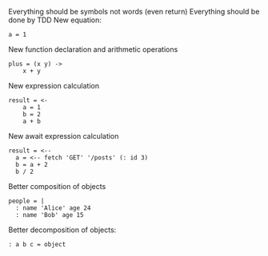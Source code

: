 Everything should be symbols not words (even return)
Everything should be done by TDD
New equation:

```
a = 1
```

New function declaration and arithmetic operations

```
plus = (x y) ->
    x + y
```

New expression calculation

```
result = <-
    a = 1
    b = 2
    a + b
```

New await expression calculation

```
result = <--
  a = <-- fetch 'GET' '/posts' (: id 3)
  b = a + 2
  b / 2
```

Better composition of objects

```
people = |
  : name 'Alice' age 24
  : name 'Bob' age 15
```

Better decomposition of objects:

```
: a b c = object
```
